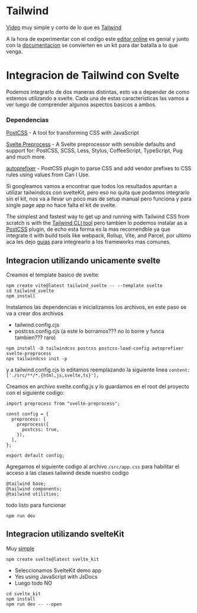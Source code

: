 # Tailwind

[Video](https://www.youtube.com/watch?v=7hHUnYDr9kQ) muy simple y corto de lo que es [Tailwind](https://tailwindcss.com/)

A la hora de experimentar con el codigo este [editor online](https://play.tailwindcss.com) es genial y junto con la [documentacion](https://tailwindcss.com/docs/installation) se convierten en un kit para dar batalla a lo que venga.


# Integracion de Tailwind con Svelte

Podemos integrarlo de dos maneras distintas, esto va a depender de como estemos utilizando a svelte. Cada una de estas caracteristicas las vamos a ver luego de comprender algunos aspectos basicos a ambos.

### Dependencias

[PostCSS](https://postcss.org/) - A tool for transforming CSS with JavaScript

[Svelte Preprocess](https://github.com/sveltejs/svelte-preprocess) - A Svelte preprocessor with sensible defaults and support for: PostCSS, SCSS, Less, Stylus, CoffeeScript, TypeScript, Pug and much more.

[autoprefixer](https://www.npmjs.com/package/autoprefixer) - PostCSS plugin to parse CSS and add vendor prefixes to CSS rules using values from Can I Use.

Si googleamos vamos a encontrar que todos los resultados apuntan a utilizar tailwindcss con svelteKit, pero eso no quita que podamos integrarlo sin el kit, nos va a llevar un poco mas de setup manual pero funciona y para single page app no hace falta el kit de svelte.

The simplest and fastest way to get up and running with Tailwind CSS from scratch is with the [Tailwind CLI tool](https://tailwindcss.com/docs/installation) pero tambien lo podemos instalar as a [PostCSS](https://tailwindcss.com/docs/installation/using-postcss) plugin, de echo esta forma es la mas recomendble ya que integrate it with build tools like webpack, Rollup, Vite, and Parcel, por ultimo aca les dejo [guias](https://tailwindcss.com/docs/installation/framework-guides) para integrearlo a los frameworks mas comunes.

## Integracion utilizando unicamente svelte

Creamos el template basico de svelte:

```
npm create vite@latest tailwind_svelte -- --template svelte
cd tailwind_svelte
npm install
```

Instalamos las dependencias e inicializamos los archivos, en este paso se va a crear dos archivos

- tailwind.config.cjs 
- postcss.config.cjs (a este lo borramos??? no lo borre y funca tambien??? raro)

```
npm install -D tailwindcss postcss postcss-load-config autoprefixer svelte-preprocess
npx tailwindcss init -p
```

y a tailwind.config.cjs lo editamos reemplazando la siguiente linea `content: ['./src/**/*.{html,js,svelte,ts}'],`

Creamos en archivo svelte.config.js y lo guardamos en el root del proyecto con el siguiente codigo:

```
import preprocess from "svelte-preprocess";

const config = {
  preprocess: [
    preprocess({
      postcss: true,
    }),
  ],
};

export default config;
```

Agregamos el siguiente codigo al archivo `/src/app.css` para habilitar el acceso a las clases tailwind desde nuestro codigo

```
@tailwind base;
@tailwind components;
@tailwind utilities;
```

todo listo para funcionar

`npm run dev`


## Integracion utilizando svelteKit

Muy [simple](https://tailwindcss.com/docs/guides/sveltekit)

```
npm create svelte@latest svelte_kit
```

- Seleccionamos SvelteKit demo app
- Yes using JavaScript with JsDocs
- Luego todo NO


```
cd svelte_kit
npm install
npm run dev -- --open
```